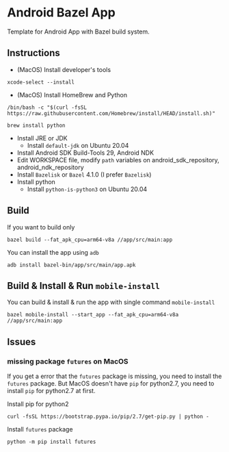 # Android Bazel App

Template for Android App with Bazel build system.

## Instructions
- (MacOS) Install developer's tools
```shell
xcode-select --install
```
- (MacOS) Install HomeBrew and Python
```shell
/bin/bash -c "$(curl -fsSL https://raw.githubusercontent.com/Homebrew/install/HEAD/install.sh)"
```
```shell
brew install python
```

- Install JRE or JDK
  - Install `default-jdk` on Ubuntu 20.04  
- Install Android SDK Build-Tools 29, Android NDK
- Edit WORKSPACE file, modify `path` variables on android_sdk_repository, android_ndk_repository
- Install `Bazelisk` or `Bazel` 4.1.0 (I prefer `Bazelisk`)
- Install python
  - Install `python-is-python3` on Ubuntu 20.04

## Build
If you want to build only
```shell
bazel build --fat_apk_cpu=arm64-v8a //app/src/main:app
```

You can install the app using `adb`
```shell
adb install bazel-bin/app/src/main/app.apk
```

## Build & Install & Run `mobile-install`
You can build & install & run the app with single command `mobile-install`

```shell
bazel mobile-install --start_app --fat_apk_cpu=arm64-v8a //app/src/main:app
```

## Issues
### missing package `futures` on MacOS
If you get a error that the `futures` package is missing, you need to install the `futures` package. But MacOS doesn't have `pip` for python2.7, you need to install `pip` for python2.7 at first.

Install pip for python2 
```shell
curl -fsSL https://bootstrap.pypa.io/pip/2.7/get-pip.py | python -
```

Install `futures` package 
```shell
python -m pip install futures
```
